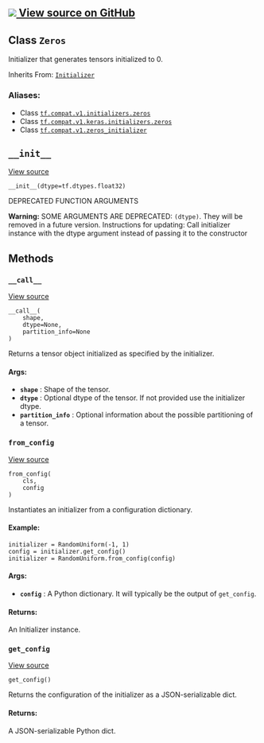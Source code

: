 [ ![](https://tensorflow.google.cn/images/GitHub-Mark-32px.png) View source on
GitHub
](https://github.com/tensorflow/tensorflow/blob/r2.0/tensorflow/python/ops/init_ops.py#L102-L117)  
---  
  
## Class `Zeros`

Initializer that generates tensors initialized to 0.

Inherits From:
[`Initializer`](https://tensorflow.google.cn/api_docs/python/tf/compat/v1/keras/initializers/Initializer)

### Aliases:

  * Class [`tf.compat.v1.initializers.zeros`](/api_docs/python/tf/compat/v1/keras/initializers/Zeros)
  * Class [`tf.compat.v1.keras.initializers.zeros`](/api_docs/python/tf/compat/v1/keras/initializers/Zeros)
  * Class [`tf.compat.v1.zeros_initializer`](/api_docs/python/tf/compat/v1/keras/initializers/Zeros)

## `__init__`

[View
source](https://github.com/tensorflow/tensorflow/blob/r2.0/tensorflow/python/ops/init_ops.py#L105-L109)

    
    
    __init__(dtype=tf.dtypes.float32)
    

DEPRECATED FUNCTION ARGUMENTS

**Warning:** SOME ARGUMENTS ARE DEPRECATED: `(dtype)`. They will be removed in
a future version. Instructions for updating: Call initializer instance with
the dtype argument instead of passing it to the constructor

## Methods

### `__call__`

[View
source](https://github.com/tensorflow/tensorflow/blob/r2.0/tensorflow/python/ops/init_ops.py#L111-L114)

    
    
    __call__(
        shape,
        dtype=None,
        partition_info=None
    )
    

Returns a tensor object initialized as specified by the initializer.

#### Args:

  * **`shape`** : Shape of the tensor.
  * **`dtype`** : Optional dtype of the tensor. If not provided use the initializer dtype.
  * **`partition_info`** : Optional information about the possible partitioning of a tensor.

### `from_config`

[View
source](https://github.com/tensorflow/tensorflow/blob/r2.0/tensorflow/python/ops/init_ops.py#L78-L97)

    
    
    from_config(
        cls,
        config
    )
    

Instantiates an initializer from a configuration dictionary.

#### Example:

    
    
    initializer = RandomUniform(-1, 1)
    config = initializer.get_config()
    initializer = RandomUniform.from_config(config)
    

#### Args:

  * **`config`** : A Python dictionary. It will typically be the output of `get_config`.

#### Returns:

An Initializer instance.

### `get_config`

[View
source](https://github.com/tensorflow/tensorflow/blob/r2.0/tensorflow/python/ops/init_ops.py#L116-L117)

    
    
    get_config()
    

Returns the configuration of the initializer as a JSON-serializable dict.

#### Returns:

A JSON-serializable Python dict.

